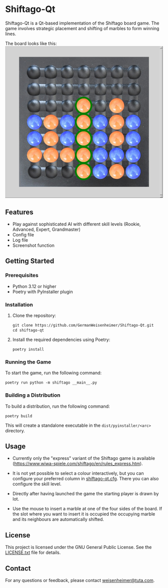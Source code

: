 # Shiftago-Qt

Shiftago-Qt is a Qt-based implementation of the Shiftago board game. The game involves strategic placement and shifting of marbles to form winning lines.

The board looks like this: ![board_sample_image.jpg](board_sample_image.jpg)

## Features

- Play against sophisticated AI with different skill levels (Rookie, Advanced, Expert, Grandmaster)
- Config file
- Log file
- Screenshot function

## Getting Started

### Prerequisites

- Python 3.12 or higher
- Poetry with PyInstaller plugin

### Installation

1. Clone the repository:
    ```
    git clone https://github.com/GermanWeisenheimer/Shiftago-Qt.git
    cd shiftago-qt
    ```

2. Install the required dependencies using Poetry:
    ```
    poetry install
    ```

### Running the Game

To start the game, run the following command:
    
  ```
  poetry run python -m shiftago __main__.py
  ```
    
### Building a Distribution

To build a distribution, run the following command:
  ```
  poetry build
  ```

This will create a standalone executable in the `dist/pyinstaller/<arc>` directory.

## Usage

- Currently only the "express" variant of the Shiftago game is available
(https://www.wiwa-spiele.com/shiftago/en/rules_express.htm).

- It is not yet possible to select a colour interactively, but you
  can configure your preferred column in [shiftago-qt.cfg](shiftago-qt.cfg). There you can also
  configure the skill level.
- Directly after having launched the game the starting player is drawn by lot.
- Use the mouse to insert a marble at one of the four sides of the board. If the slot where you
  want to insert it is occupied the occupying marble and its neighbours are automatically shifted.

## License

This project is licensed under the GNU General Public License. See the [LICENSE.txt](LICENSE.txt) file for details.

## Contact

For any questions or feedback, please contact [weisenheimer@tuta.com](mailto:weisenheimer@tuta.com).
